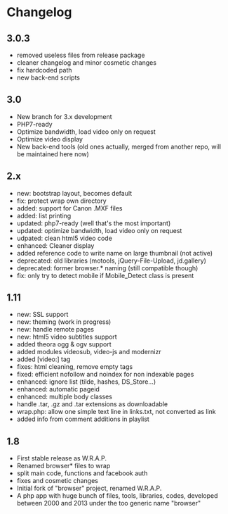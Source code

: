 # Changelog

## 3.0.3
* removed useless files from release package
* cleaner changelog and minor cosmetic changes
* fix hardcoded path
* new back-end scripts

## 3.0
* New branch for 3.x development
* PHP7-ready
* Optimize bandwidth, load video only on request
* Optimize video display
* New back-end tools
  (old ones actually, merged from another repo, will be maintained here now)

## 2.x
* new: bootstrap layout, becomes default
* fix: protect wrap own directory
* added: support for Canon .MXF files
* added: list printing
* updated: php7-ready (well that's the most important)
* updated: optimize bandwidth, load video only on request
* udpated: clean html5 video code
* enhanced: Cleaner display
* added reference code to write name on large thumbnail (not active)
* deprecated: old libraries (motools, jQuery-File-Upload, jd.gallery)
* deprecated: former browser.* naming (still compatible though)
* fix: only try to detect mobile if Mobile_Detect class is present

## 1.11
* new: SSL support
* new: theming (work in progress)
* new: handle remote pages
* new: html5 video subtitles support
* added theora ogg & ogv support
* added modules videosub, video-js and modernizr
* added [video:] tag
* fixes: html cleaning, remove empty tags
* fixed: efficient nofollow and noindex for non indexable pages
* enhanced: ignore list (tilde, hashes, DS_Store...)
* enhanced: automatic pageid
* enhanced: multiple body classes
* handle .tar, .gz and .tar extensions as downloadable
* wrap.php: allow one simple text line in links.txt, not converted as link
* added info from comment additions in playlist

## 1.8
* First stable release as W.R.A.P.
* Renamed browser* files to wrap
* split main code, functions and facebook auth
* fixes and cosmetic changes
* Initial fork of "browser" project, renamed W.R.A.P.
* A php app with huge bunch of files, tools, libraries, codes,
  developed between 2000 and 2013 under the too generic name "browser"

